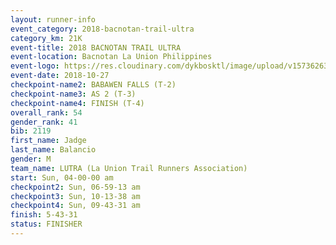 ```yaml
---
layout: runner-info 
event_category: 2018-bacnotan-trail-ultra 
category_km: 21K 
event-title: 2018 BACNOTAN TRAIL ULTRA 
event-location: Bacnotan La Union Philippines 
event-logo: https://res.cloudinary.com/dykbosktl/image/upload/v1573626331/Logo/lOGO_sclsdl.png 
event-date: 2018-10-27 
checkpoint-name2: BABAWEN FALLS (T-2) 
checkpoint-name3: AS 2 (T-3) 
checkpoint-name4: FINISH (T-4) 
overall_rank: 54
gender_rank: 41
bib: 2119
first_name: Jadge
last_name: Balancio
gender: M
team_name: LUTRA (La Union Trail Runners Association)
start: Sun, 04-00-00 am
checkpoint2: Sun, 06-59-13 am
checkpoint3: Sun, 10-13-38 am
checkpoint4: Sun, 09-43-31 am
finish: 5-43-31
status: FINISHER
---
```

